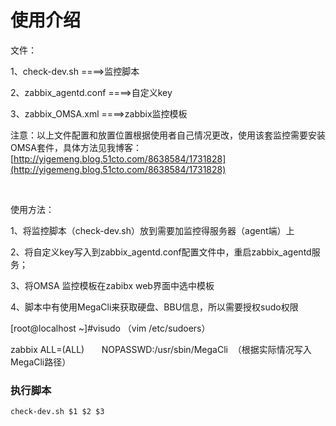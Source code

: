 # 使用介绍

文件：

1、check-dev.sh ====>监控脚本                 

2、zabbix_agentd.conf ====>自定义key

3、zabbix_OMSA.xml ====>zabbix监控模板

注意：以上文件配置和放置位置根据使用者自己情况更改，使用该套监控需要安装OMSA套件，具体方法见我博客：[http://yigemeng.blog.51cto.com/8638584/1731828](http://yigemeng.blog.51cto.com/8638584/1731828)

 

使用方法：

1、将监控脚本（check-dev.sh）放到需要加监控得服务器（agent端）上

2、将自定义key写入到zabbix_agentd.conf配置文件中，重启zabbix_agentd服务；

3、将OMSA 监控模板在zabibx web界面中选中模板

4、脚本中有使用MegaCli来获取硬盘、BBU信息，所以需要授权sudo权限



[root@localhost ~]#visudo （vim /etc/sudoers）

zabbix ALL=(ALL)       NOPASSWD:/usr/sbin/MegaCli  （根据实际情况写入MegaCli路径）



### 执行脚本

```
check-dev.sh $1 $2 $3
```



